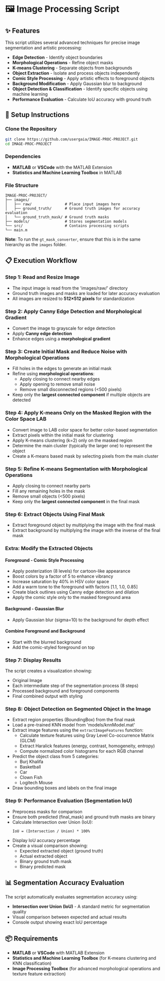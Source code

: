# 🖼️ Image Processing Script

## ✨ Features

This script utilizes several advanced techniques for precise image segmentation and artistic processing:
- **Edge Detection** - Identify object boundaries
- **Morphological Operations** - Refine object masks
- **K-means Clustering** - Separate objects from backgrounds
- **Object Extraction** - Isolate and process objects independently
- **Comic Style Processing** - Apply artistic effects to foreground objects
- **Background Modification** - Apply Gaussian blur to background
- **Object Detection & Classification** - Identify specific objects using machine learning
- **Performance Evaluation** - Calculate IoU accuracy with ground truth

## 🚀 Setup Instructions

### Clone the Repository

```bash
git clone https://github.com/usergaia/IMAGE-PROC-PROJECT.git
cd IMAGE-PROC-PROJECT
```

### Dependencies

- **MATLAB** or **VSCode** with the MATLAB Extension
- **Statistics and Machine Learning Toolbox** in MATLAB

### File Structure

```
IMAGE-PROC-PROJECT/
├── images/
│   ├── raw/               # Place input images here
│   ├── ground_truth/      # Ground truth images for accuracy evaluation
│   └── ground_truth_mask/ # Ground truth masks
├── models/                # Stores segmentation models
└── src/                   # Contains processing scripts
└── main.m
```
**Note**: To run the `gt_mask_converter`, ensure that this is in the same hierarchy as the `images` folder.  

## 📋 Execution Workflow

### Step 1: Read and Resize Image
- The input image is read from the 'images/raw/' directory
- Ground truth images and masks are loaded for later accuracy evaluation
- All images are resized to **512×512 pixels** for standardization

### Step 2: Apply Canny Edge Detection and Morphological Gradient
- Convert the image to grayscale for edge detection
- Apply **Canny edge detection** 
- Enhance edges using a **morphological gradient**

### Step 3: Create Initial Mask and Reduce Noise with Morphological Operations
- Fill holes in the edges to generate an initial mask
- Refine using **morphological operations**:
  - Apply closing to connect nearby edges
  - Apply opening to remove small noise
  - Remove small disconnected regions (<500 pixels)
- Keep only the **largest connected component** if multiple objects are detected

### Step 4: Apply K-means Only on the Masked Region with the Color Space LAB
- Convert image to LAB color space for better color-based segmentation
- Extract pixels within the initial mask for clustering
- Apply K-means clustering (k=2) only on the masked region
- Determine the main cluster (typically the larger one) to represent the object
- Create a K-means based mask by selecting pixels from the main cluster

### Step 5: Refine K-means Segmentation with Morphological Operations
- Apply closing to connect nearby parts
- Fill any remaining holes in the mask
- Remove small objects (<500 pixels)
- Keep only the **largest connected component** in the final mask


### Step 6: Extract Objects Using Final Mask
- Extract foreground object by multiplying the image with the final mask
- Extract background by multiplying the image with the inverse of the final mask

### Extra: Modify the Extracted Objects
#### Foreground - Comic Style Processing
- Apply posterization (8 levels) for cartoon-like appearance
- Boost colors by a factor of 5 to enhance vibrancy
- Increase saturation by 40% in HSV color space
- Add a warm tone to the foreground with factors [1.1, 1.0, 0.85]
- Create black outlines using Canny edge detection and dilation
- Apply the comic style only to the masked foreground area

#### Background - Gaussian Blur
- Apply Gaussian blur (sigma=10) to the background for depth effect

#### Combine Foreground and Background
- Start with the blurred background
- Add the comic-styled foreground on top

### Step 7: Display Results
The script creates a visualization showing:
- Original Image
- Each intermediate step of the segmentation process (8 steps)
- Processed background and foreground components
- Final combined output with styling

### Step 8: Object Detection on Segmented Object in the Image
- Extract region properties (BoundingBox) from the final mask
- Load a pre-trained KNN model from 'models/knnModel.mat'
- Extract image features using the `extractImageFeatures` function:
  - Calculate texture features using Gray Level Co-occurrence Matrix (GLCM)
  - Extract Haralick features (energy, contrast, homogeneity, entropy)
  - Compute normalized color histograms for each RGB channel
- Predict the object class from 5 categories:
  - Burj Khalifa
  - Basketball
  - Car
  - Clown Fish
  - Logitech Mouse
- Draw bounding boxes and labels on the final image

### Step 9: Performance Evaluation (Segmentation IoU)
- Preprocess masks for comparison
- Ensure both predicted (final_mask) and ground truth masks are binary
- Calculate Intersection over Union (IoU):
  ```
  IoU = (Intersection / Union) * 100%
  ```
- Display IoU accuracy percentage
- Create a visual comparison showing:
  - Expected extracted object (ground truth)
  - Actual extracted object
  - Binary ground truth mask
  - Binary predicted mask

## 📊 Segmentation Accuracy Evaluation

The script automatically evaluates segmentation accuracy using:
- **Intersection over Union (IoU)** - A standard metric for segmentation quality
- Visual comparison between expected and actual results
- Console output showing exact IoU percentage

## 📦 Requirements

- **MATLAB** or **VSCode** with MATLAB Extension
- **Statistics and Machine Learning Toolbox** (for K-means clustering and KNN classification)
- **Image Processing Toolbox** (for advanced morphological operations and texture feature extraction)
